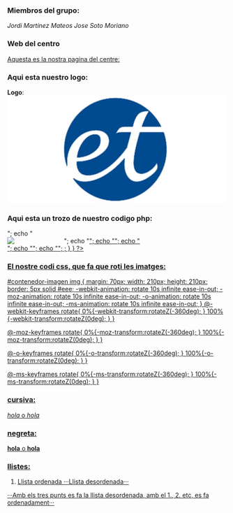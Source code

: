 ### Miembros del grupo:
*Jordi Martínez Mateos*
*Jose Soto Moriano*

### Web del centro
[Aquesta es la nostra pagina del centre: ](http://www.esteveterradas.cat/)

### Aqui esta nuestro logo:

__Logo__:
![alt text](et.jpg)

### Aqui esta un trozo de nuestro codigo php:

<?php 

		$imgs = scandir("./img",SCANDIR_SORT_ASCENDING);
		foreach( $imgs as $img ) {	
			if( substr($img,-3)=="jpg" or substr($img,-3)=="png" or substr($img,-4)=="jpeg") {
				echo "<div id='contenedor'>";
					echo "<div id='contenedor-imagen'>";
							echo "<a href='profile/$name.html'>";
							echo "<img style='float:left' src='img/$img' width='130'>";
					echo "</div>";
				echo "</div>";
				echo "</div>";
				;
			}
		}

	?>

### El nostre codi css, que fa que roti les imatges:

#contenedor-imagen img {
	margin: 70px;
	width: 210px;
	height: 210px;
	border: 5px solid #eee;
	-webkit-animation: rotate 10s infinite ease-in-out;
	-moz-animation: rotate 10s infinite ease-in-out;
	-o-animation: rotate 10s infinite ease-in-out;
	-ms-animation: rotate 10s infinite ease-in-out;
}
@-webkit-keyframes rotate{
	0%{-webkit-transform:rotateZ(-360deg);
	}
	100%{-webkit-transform:rotateZ(0deg);
	}
}

@-moz-keyframes rotate{
	0%{-moz-transform:rotateZ(-360deg);
	}
	100%{-moz-transform:rotateZ(0deg);
	}
}

@-o-keyframes rotate{
	0%{-o-transform:rotateZ(-360deg);
	}
	100%{-o-transform:rotateZ(0deg);
	}
}

@-ms-keyframes rotate{
	0%{-ms-transform:rotateZ(-360deg);
	}
	100%{-ms-transform:rotateZ(0deg);
	}
}


### cursiva:
*hola* o _hola_

### negreta:
**hola** o __hola__

### llistes:
1. Llista ordenada
···Llista desordenada···

···Amb els tres punts es fa la llista desordenada, amb el 1., 2. etc, es fa ordenadament···
